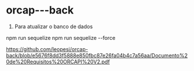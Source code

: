 # orcap---back

1. Para atualizar o banco de dados

npm run sequelize
npm run sequelize --force

https://github.com/leopesi/orcap-back/blob/e5676f8dd3f5888e850fbc87e26fa04b4c7a56aa/Documento%20de%20Requisitos%20ORCAPI%20V2.pdf
